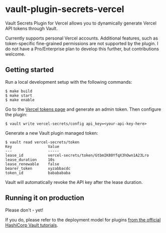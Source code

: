 # vault-plugin-secrets-vercel

Vault Secrets Plugin for Vercel allows you to dynamically generate Vercel API tokens through Vault.

Currently supports personal Vercel accounts. Additional features, such as token-specific fine-grained permissions
are not supported by the plugin. I do not have a Pro/Enterprise plan to develop this further, but contributions welcome.

## Getting started

Run a local development setup with the following commands:

```
$ make build
$ make start
$ make enable
```

Go to the [Vercel tokens page](https://vercel.com/account/tokens) and generate an admin token. Then configure the plugin:

```
$ vault write vercel-secrets/config api_key=<your-api-key-here>
```

Generate a new Vault plugin managed token:

```
$ vault read vercel-secrets/token
Key                Value
---                -----
lease_id           vercel-secrets/token/GtbmIK80YfqX3hOwn1A23Lro
lease_duration     10s
lease_renewable    false
bearer_token       xyzabbacdc
token_id           bababababa
```

Vault will automatically revoke the API key after the lease duration.

## Running it on production

Please don't - yet!

If you do, please refer to the deployment model for plugins [from the official HashiCorp Vault tutorials](https://developer.hashicorp.com/vault/tutorials/app-integration/plugin-backends#setup-vault). 